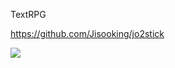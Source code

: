 TextRPG

https://github.com/Jisooking/jo2stick

<img src="https://private-user-images.githubusercontent.com/134710541/437926605-ee1161a6-2401-482b-bb4d-9598dcab43cf.gif?jwt=eyJhbGciOiJIUzI1NiIsInR5cCI6IkpXVCJ9.eyJpc3MiOiJnaXRodWIuY29tIiwiYXVkIjoicmF3LmdpdGh1YnVzZXJjb250ZW50LmNvbSIsImtleSI6ImtleTUiLCJleHAiOjE3NDU3MzgyNTgsIm5iZiI6MTc0NTczNzk1OCwicGF0aCI6Ii8xMzQ3MTA1NDEvNDM3OTI2NjA1LWVlMTE2MWE2LTI0MDEtNDgyYi1iYjRkLTk1OThkY2FiNDNjZi5naWY_WC1BbXotQWxnb3JpdGhtPUFXUzQtSE1BQy1TSEEyNTYmWC1BbXotQ3JlZGVudGlhbD1BS0lBVkNPRFlMU0E1M1BRSzRaQSUyRjIwMjUwNDI3JTJGdXMtZWFzdC0xJTJGczMlMkZhd3M0X3JlcXVlc3QmWC1BbXotRGF0ZT0yMDI1MDQyN1QwNzEyMzhaJlgtQW16LUV4cGlyZXM9MzAwJlgtQW16LVNpZ25hdHVyZT0zNWNlMmM2NDIzMTkwZGQyYjAzYWJjMmUxZjI2N2Y2ZTJmYzEyM2Q0Zjc5NzlhYzRlOTNmMDIwY2E1MWI0ZDhhJlgtQW16LVNpZ25lZEhlYWRlcnM9aG9zdCJ9.2tUfh-o0GoRUyhNSlBdtR3tbMF2-pR1G_hQmpbM1BFs">
